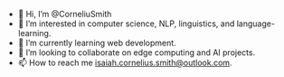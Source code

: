 - 👋 Hi, I’m @CorneliuSmith
- 👀 I’m interested in computer science, NLP, linguistics, and language-learning. 
- 🌱 I’m currently learning web development. 
- 💞️ I’m looking to collaborate on edge computing and AI projects. 
- 📫 How to reach me isaiah.cornelius.smith@outlook.com. 

<!---
CorneliuSmith/CorneliuSmith is a ✨ special ✨ repository because its `README.md` (this file) appears on your GitHub profile.
You can click the Preview link to take a look at your changes.
--->
